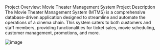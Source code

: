 Project Overview: Movie Theater Management System
Project Description
The Movie Theater Management System (MTMS) is a comprehensive database-driven application designed to streamline and automate the operations of a cinema chain. This system caters to both customers and staff members, providing functionalities for ticket sales, movie scheduling, customer management, promotions, and more.
 
![image](https://github.com/user-attachments/assets/f1d58878-43c6-4b94-807e-1dec7658cf77)
